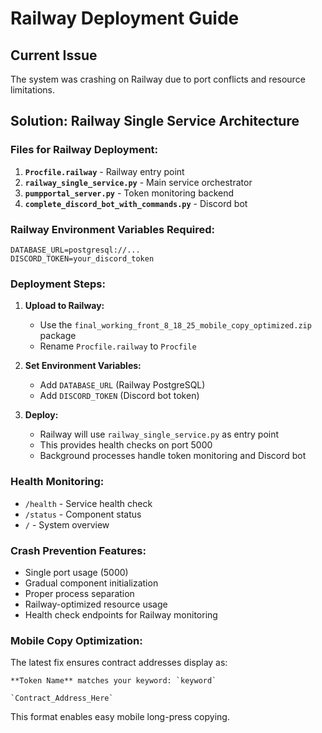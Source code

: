 # Railway Deployment Guide

## Current Issue
The system was crashing on Railway due to port conflicts and resource limitations.

## Solution: Railway Single Service Architecture

### Files for Railway Deployment:
1. **`Procfile.railway`** - Railway entry point
2. **`railway_single_service.py`** - Main service orchestrator  
3. **`pumpportal_server.py`** - Token monitoring backend
4. **`complete_discord_bot_with_commands.py`** - Discord bot

### Railway Environment Variables Required:
```
DATABASE_URL=postgresql://...
DISCORD_TOKEN=your_discord_token
```

### Deployment Steps:

1. **Upload to Railway:**
   - Use the `final_working_front_8_18_25_mobile_copy_optimized.zip` package
   - Rename `Procfile.railway` to `Procfile`

2. **Set Environment Variables:**
   - Add `DATABASE_URL` (Railway PostgreSQL)
   - Add `DISCORD_TOKEN` (Discord bot token)

3. **Deploy:**
   - Railway will use `railway_single_service.py` as entry point
   - This provides health checks on port 5000
   - Background processes handle token monitoring and Discord bot

### Health Monitoring:
- `/health` - Service health check
- `/status` - Component status
- `/` - System overview

### Crash Prevention Features:
- Single port usage (5000)
- Gradual component initialization
- Proper process separation
- Railway-optimized resource usage
- Health check endpoints for Railway monitoring

### Mobile Copy Optimization:
The latest fix ensures contract addresses display as:
```
**Token Name** matches your keyword: `keyword`

`Contract_Address_Here`
```
This format enables easy mobile long-press copying.